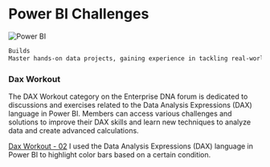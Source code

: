 # Power BI Challenges

![Power BI](https://upload.wikimedia.org/wikipedia/commons/thumb/c/cf/New_Power_BI_Logo.svg/240px-New_Power_BI_Logo.svg.png)  

```sh
Builds
Master hands-on data projects, gaining experience in tackling real-world problems.
```


### Dax Workout


The DAX Workout category on the Enterprise DNA forum is dedicated to discussions and exercises related to the Data Analysis Expressions (DAX) language in Power BI. Members can access various challenges and solutions to improve their DAX skills and learn new techniques to analyze data and create advanced calculations.

[Dax Workout - 02](https://github.com/mrncstt/Business_Inteligence_Tools/blob/master/Courses/EnterpriseDNA/Dax%20Workout/DAX%20Workout%20No2%20032323.pbix) 
I used the Data Analysis Expressions (DAX) language in Power BI to highlight color bars based on a certain condition. 
